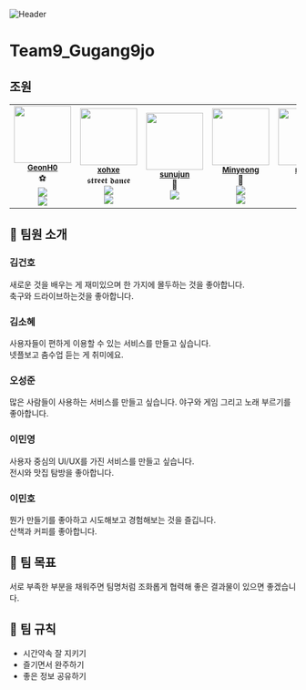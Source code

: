 ![Header](https://capsule-render.vercel.app/api?type=waving&height=200&text=9%EA%B0%959%EC%A1%B0!&fontAlign=80&fontAlignY=40&color=gradient)

# Team9_Gugang9jo

## 조원

<table align="center">
  <tr>
    <td align="center">
      <a href="https://github.com/GeonH0">
        <img src="https://avatars.githubusercontent.com/u/88571960?v=4" width="100px;" alt=""/>
      </a><br />
      <sub><b><a href="#김건호">GeonH0</b></sub></a><br />⚽</a><br/>
      <a href="https://github.com/GeonH0"><img src="https://img.shields.io/badge/GitHub-181717?style=flat-square&logo=github&logoColor=white"/></a>
         <br> 
      <a href="https://github.com/GeonH0/GeonH0">
        <img src="https://img.shields.io/badge/Resume-528DD7?style=flat-square&logo=ReadMe&logoColor=white"/>
      </a>
    </td>
    <td align="center"> 
      <a href="https://github.com/xohxe">
        <img src="https://avatars.githubusercontent.com/u/75136643?v=4" width="100px;" alt=""/>
      </a><br />
      <sub><b><a href="#김소혜">xohxe</b></sub></a><br />𝖘𝖙𝖗𝖊𝖊𝖙 𝖉𝖆𝖓𝖈𝖊 <br />
      <a href="https://github.com/xohxe"><img src="https://img.shields.io/badge/GitHub-181717?style=flat-square&logo=github&logoColor=white"/></a>
      <br> 
      <a href="https://just-doit.me/about/">
        <img src="https://img.shields.io/badge/Resume-528DD7?style=flat-square&logo=ReadMe&logoColor=white"/>
      </a>
    </td>
    <td align="center">
      <a href="https://github.com/sunujun">
        <img src="https://avatars.githubusercontent.com/u/98377339?v=4"width="100px;" alt=""/>
      </a><br />
      <sub><b><a href="#오성준">sunujun</b></sub></a><br />🚀</a><br/>
      <a href="https://github.com/sunujun"><img src="https://img.shields.io/badge/GitHub-181717?style=flat-square&logo=github&logoColor=white"/></a>
      </td>
    <td align="center">
      <a href="https://github.com/Mminy62">
        <img src="https://avatars.githubusercontent.com/u/66752398?v=4" width="100px;" alt=""/>
      </a><br />
      <sub><b><a href="#이민영">Minyeong</b></sub></a><br />🍜</a><br/>
        <a href="https://github.com/Mminy62"><img src="https://img.shields.io/badge/GitHub-181717?style=flat-square&logo=github&logoColor=white"/></a>
        <br>
        <a href = "https://github.com/Mminy62/resume#readme">
          <img src="https://img.shields.io/badge/Resume-528DD7?style=flat-square&logo=ReadMe&logoColor=white"/>
        </a>
      </td>
    <td align="center">
      <a href="https://github.com/funMango">
        <img src="https://avatars.githubusercontent.com/u/138420832?v=4" width="100px;" alt=""/>
      </a><br />
      <sub><b><a href="#이민호">minho</b></sub></a><br />🧑‍💻</a><br/>
        <a href="https://github.com/funMango"><img src="https://img.shields.io/badge/GitHub-181717?style=flat-square&logo=github&logoColor=white"/></a>
        <br>
        <a href="https://github.com/funMango/fumMango">
        <img src="https://img.shields.io/badge/Resume-528DD7?style=flat-square&logo=ReadMe&logoColor=white"/>
      </a>
      </td>
  </tr>
</table>

## 👋 팀원 소개

### 김건호

새로운 것을 배우는 게 재미있으며 한 가지에 몰두하는 것을 좋아합니다. <br/>
축구와 드라이브하는것을 좋아합니다.

### 김소혜

사용자들이 편하게 이용할 수 있는 서비스를 만들고 싶습니다.  
넷플보고 춤수업 듣는 게 취미에요.


### 오성준

많은 사람들이 사용하는 서비스를 만들고 싶습니다.
야구와 게임 그리고 노래 부르기를 좋아합니다.

### 이민영

사용자 중심의 UI/UX를 가진 서비스를 만들고 싶습니다.<br/>
전시와 맛집 탐방을 좋아합니다.

### 이민호

뭔가 만들기를 좋아하고 시도해보고 경험해보는 것을 즐깁니다. <br/>
산책과 커피를 좋아합니다.

## 🎯 팀 목표

서로 부족한 부분을 채워주면 팀명처럼 조화롭게 협력해 좋은 결과물이 있으면 좋겠습니다.

## 📌 팀 규칙

- 시간약속 잘 지키기
- 즐기면서 완주하기
- 좋은 정보 공유하기
